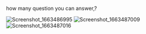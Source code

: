 how many question you can answer,?

![Screenshot_1663486995](https://user-images.githubusercontent.com/107408431/190895932-9ab8b8ce-4e58-4017-a0ba-c48d80f0742d.png)
![Screenshot_1663487009](https://user-images.githubusercontent.com/107408431/190895962-2df35b96-ed74-489a-93a0-908ad3654c95.png)
![Screenshot_1663487016](https://user-images.githubusercontent.com/107408431/190895968-e45a5ed4-cd9a-4521-8fe0-52bb2fc33cc6.png)
